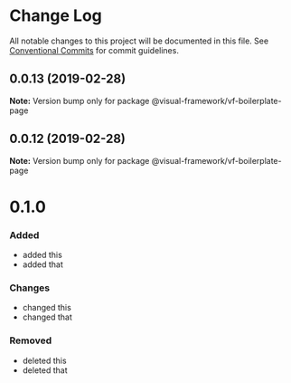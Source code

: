 # Change Log

All notable changes to this project will be documented in this file.
See [Conventional Commits](https://conventionalcommits.org) for commit guidelines.

## 0.0.13 (2019-02-28)

**Note:** Version bump only for package @visual-framework/vf-boilerplate-page





## 0.0.12 (2019-02-28)

**Note:** Version bump only for package @visual-framework/vf-boilerplate-page





# 0.1.0

### Added
- added this
- added that

### Changes

- changed this
- changed that

### Removed

- deleted this
- deleted that
